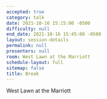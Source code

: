 ```yaml
---
accepted: true
category: talk
date: 2021-10-16 15:15:00 -0500
difficulty: null
end_date: 2021-10-16 15:45:00 -0500
layout: session-details
permalink: null
presenters: null
room: West Lawn at the Marriott
schedule-layout: full
sitemap: false
title: Break
---
```


West Lawn at the Marriott

